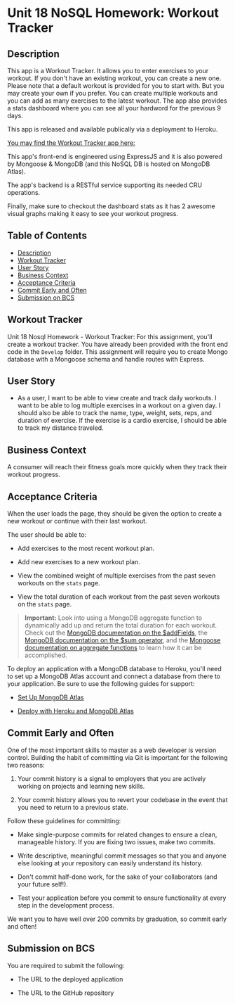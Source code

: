 # Unit 18 NoSQL Homework: Workout Tracker

## Description

This app is a Workout Tracker. It allows you to enter exercises to your workout. If you don't have an existing workout, you can create a new one. Please note that a default workout is provided for you to start with. But you may create your own if you prefer. You can create multiple workouts and you can add as many exercises to the latest workout. The app also provides a stats dashboard where you can see all your hardword for the previous 9 days.

This app is released and available publically via a deployment to Heroku.

[You may find the Workout Tracker app here:](https://ccs-workout-tracker.herokuapp.com/)

This app's front-end is engineered using ExpressJS and it is also powered by Mongoose & MongoDB (and this NoSQL DB is hosted on MongoDB Atlas).

The app's backend is a RESTful service supporting its needed CRU operations.

Finally, make sure to checkout the dashboard stats as it has 2 awesome visual graphs making it easy to see your workout progress.

## Table of Contents

- [Description](#description)
- [Workout Tracker](#workout-tracker)
- [User Story](#user-story)
- [Business Context](#business-context)
- [Acceptance Criteria](#acceptance-criteria)
- [Commit Early and Often](#commit-early-and-often)
- [Submission on BCS](#submission-on-bcs)

## Workout Tracker

Unit 18 Nosql Homework - Workout Tracker: For this assignment, you'll create a workout tracker. You have already been provided with the front end code in the `Develop` folder. This assignment will require you to create Mongo database with a Mongoose schema and handle routes with Express.

## User Story

- As a user, I want to be able to view create and track daily workouts. I want to be able to log multiple exercises in a workout on a given day. I should also be able to track the name, type, weight, sets, reps, and duration of exercise. If the exercise is a cardio exercise, I should be able to track my distance traveled.

## Business Context

A consumer will reach their fitness goals more quickly when they track their workout progress.

## Acceptance Criteria

When the user loads the page, they should be given the option to create a new workout or continue with their last workout.

The user should be able to:

- Add exercises to the most recent workout plan.

- Add new exercises to a new workout plan.

- View the combined weight of multiple exercises from the past seven workouts on the `stats` page.

- View the total duration of each workout from the past seven workouts on the `stats` page.

> **Important:** Look into using a MongoDB aggregate function to dynamically add up and return the total duration for each workout. Check out the [MongoDB documentation on the $addFields](https://docs.mongodb.com/manual/reference/operator/aggregation/addFields/), the [MongoDB documentation on the $sum operator](https://docs.mongodb.com/manual/reference/operator/aggregation/sum/), and the [Mongoose documentation on aggregate functions](https://mongoosejs.com/docs/api.html#aggregate_Aggregate) to learn how it can be accomplished.

To deploy an application with a MongoDB database to Heroku, you'll need to set up a MongoDB Atlas account and connect a database from there to your application. Be sure to use the following guides for support:

- [Set Up MongoDB Atlas](../04-Important/MongoAtlas-Setup.md)

- [Deploy with Heroku and MongoDB Atlas](../04-Important/MongoAtlas-Deploy.md)

## Commit Early and Often

One of the most important skills to master as a web developer is version control. Building the habit of committing via Git is important for the following two reasons:

1. Your commit history is a signal to employers that you are actively working on projects and learning new skills.

2. Your commit history allows you to revert your codebase in the event that you need to return to a previous state.

Follow these guidelines for committing:

- Make single-purpose commits for related changes to ensure a clean, manageable history. If you are fixing two issues, make two commits.

- Write descriptive, meaningful commit messages so that you and anyone else looking at your repository can easily understand its history.

- Don't commit half-done work, for the sake of your collaborators (and your future self!).

- Test your application before you commit to ensure functionality at every step in the development process.

We want you to have well over 200 commits by graduation, so commit early and often!

## Submission on BCS

You are required to submit the following:

- The URL to the deployed application

- The URL to the GitHub repository
